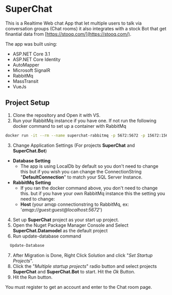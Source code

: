 # SuperChat
This is a Realtime Web chat App that let multiple users to talk via conversation groups (Chat rooms) it also integrates with a stock Bot that get finantial data from 
[https://stooq.com/](https://stooq.com/).

The app was built using:
* ASP.NET Core 3.1
* ASP.NET Core Identity
* AutoMapper
* Microsoft SignalR
* RabbitMq
* MassTransit
* VueJs

## Project Setup
1. Clone the repository and Open it with VS.
2. Run your RabbitMq instance if you have one. If not run the following docker command to set up a container with RabbitMq
  ``` bash
  docker run -it --rm --name superchat-rabbitmq -p 5672:5672 -p 15672:15672 rabbitmq:3-management
  ``` 
3. Change Application Settings (For projects **SuperChat** and **SuperChat.Bot**)
  * **Database Setting**
    * The app is using LocalDb by default so you don't need to change this but if you wish you can change the ConnectionString "**DefaultConnection**" to match your SQL Server Instance.
  * **RabbitMq Setting**
    * If you ran the docker command above, you don't need to change this. but if you have your own RabbitMq instance this the setting you need to change:
    * **Host** (your amqp connectionstring to RabbitMq, ex: '*amqp://guest:guest@localhost:5672*')
4. Set up **SuperChat** project as your start up project.
5. Open the Nuget Package Manager Console and Select **SuperChat.Datamodel** as the default project
6. Run update-database command
``` bash
  Update-Database
``` 
7. After Migration is Done, Right Click Solution and click "*Set Startup Projects*".
8. Click the "*Multiple startup projects*" radio button and select projects **SuperChat** and **SuperChat.Bot** to start. Hit the *Ok* Button.
9. Hit the Run button.

You must register to get an account and enter to the Chat room page.
